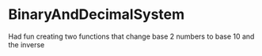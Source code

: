 # BinaryAndDecimalSystem
Had fun creating two functions that change base 2 numbers to base 10 and the inverse
